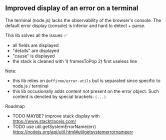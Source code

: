 
## Improved display of an error on a terminal

The terminal (node.js) lacks the observability of the browser's console.
The default error display (console) is inferior and hard to detect + parse.

This lib solves all the issues ✅
* all fields are displayed
* "details" are displayed
* "cause" is displayed
* the stack is cleaned with 1) framesToPop 2) first useless line

Note:
* this lib relies on `@offirmo/error-utils` but is separated since specific to node.js / terminal
* this lib occusionally adds content not present on the error object. Such content is denoted by special brackets: `⟨...⟩`

Roadmap
* TODO MAYBE? improve stack display with https://www.stacktracejs.com/
* TODO use util.getSystemErrorName(err) https://nodejs.org/api/util.html#utilgetsystemerrornameerr
